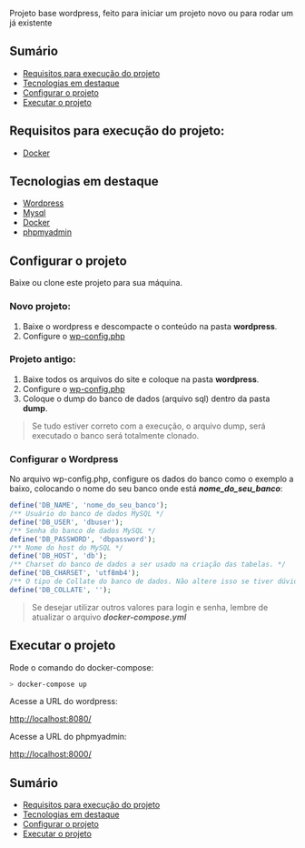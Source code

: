 Projeto base wordpress, feito para iniciar um projeto novo ou para rodar um já existente

## Sumário

- [Requisitos para execução do projeto](#requisitos-para-execução-do-projeto)
- [Tecnologias em destaque](#tecnologias-em-destaque)
- [Configurar o projeto](#configurar-o-projeto)
- [Executar o projeto](#executar-o-projeto)

## Requisitos para execução do projeto:

+ [Docker](https://www.docker.com/)

## Tecnologias em destaque

+ [Wordpress](https://br.wordpress.org/)
+ [Mysql](https://www.mysql.com/)
+ [Docker](https://www.docker.com/)
+ [phpmyadmin](https://www.phpmyadmin.net/)

## Configurar o projeto

Baixe ou clone este projeto para sua máquina.

### Novo projeto: 
1. Baixe o wordpress e descompacte o conteúdo na pasta **wordpress**.
2. Configure o [wp-config.php](#configurar-o-wordpress)

### Projeto antigo: 
1. Baixe todos os arquivos do site e coloque na pasta **wordpress**.
2. Configure o [wp-config.php](#configurar-o-wordpress)
3. Coloque o dump do banco de dados (arquivo sql) dentro da pasta **dump**.

> Se tudo estiver correto com a execução, o arquivo dump, será executado o banco será totalmente clonado.

### Configurar o Wordpress

No arquivo wp-config.php, configure os dados do banco como o exemplo a baixo, colocando o nome do seu banco onde está ***nome_do_seu_banco***:

```php
define('DB_NAME', 'nome_do_seu_banco');
/** Usuário do banco de dados MySQL */
define('DB_USER', 'dbuser');
/** Senha do banco de dados MySQL */
define('DB_PASSWORD', 'dbpassword');
/** Nome do host do MySQL */
define('DB_HOST', 'db');
/** Charset do banco de dados a ser usado na criação das tabelas. */
define('DB_CHARSET', 'utf8mb4');
/** O tipo de Collate do banco de dados. Não altere isso se tiver dúvidas. */
define('DB_COLLATE', '');
```

> Se desejar utilizar outros valores para login e senha, lembre de atualizar o arquivo ***docker-compose.yml***

## Executar o projeto

Rode o comando do docker-compose:

```bash
> docker-compose up
```

Acesse a URL do wordpress:

[http://localhost:8080/](http://localhost:8080/)

Acesse a URL do phpmyadmin:

[http://localhost:8000/](http://localhost:8000/)


## Sumário

- [Requisitos para execução do projeto](#requisitos-para-execução-do-projeto)
- [Tecnologias em destaque](#tecnologias-em-destaque)
- [Configurar o projeto](#configurar-o-projeto)
- [Executar o projeto](#executar-o-projeto)